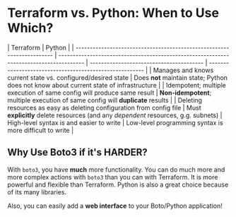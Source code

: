 # Terraform vs. Python: When to Use Which?

| Terraform                                                              | Python                                                                                  |
| ---------------------------------------------------------------------- | --------------------------------------------------------------------------------------- | ---------------------------------------- | ------------------------------------------------------- |
| Manages and knows current state vs. configured/desired state           | Does **not** maintain state; Python does not know about current state of infrastructure |
| Idempotent; multiple execution of same config will produce same result | **Non-idempotent**; multiple execution of same config will **duplicate** results        |
| Deleting resources as easy as deleting configuration from config file  | Must **explicitly** delete resources (and any _dependent_ resources, g.g. subnets)      | High-level syntax is and easier to write | Low-level programming syntax is more difficult to write |

## Why Use Boto3 if it's HARDER?

With `boto3`, you have **much** more functionality. You can do much more and
more complex actions with `boto3` than you can with Terraform. It is more
powerful and flexible than Terraform. Python is also a great choice because of
its many libraries.

Also, you can easily add a **web interface** to your Boto/Python application!
